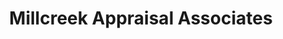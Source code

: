 ---
title: "Millcreek Appraisal Associates"
url: /erie/millcreek-appraisal-associates/
shop: Allgemein
---